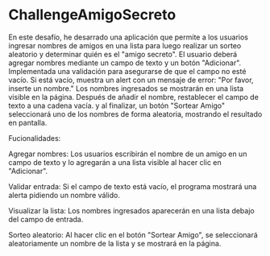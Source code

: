 # ChallengeAmigoSecreto
En este desafío, he desarrado una aplicación que permite a los usuarios ingresar nombres de amigos en una lista para luego realizar un sorteo aleatorio y determinar quién es el "amigo secreto".
El usuario deberá agregar nombres mediante un campo de texto y un botón "Adicionar". 
Implementada una validación para asegurarse de que el campo no esté vacío. Si está vacío, muestra un alert con un mensaje de error: "Por favor, inserte un nombre."
Los nombres ingresados se mostrarán en una lista visible en la página.
Después de añadir el nombre, restablecer el campo de texto a una cadena vacía.
y al finalizar, un botón "Sortear Amigo" seleccionará uno de los nombres de forma aleatoria, mostrando el resultado en pantalla.

Fucionalidades:

Agregar nombres: Los usuarios escribirán el nombre de un amigo en un campo de texto y lo agregarán a una lista visible al hacer clic en "Adicionar".

Validar entrada: Si el campo de texto está vacío, el programa mostrará una alerta pidiendo un nombre válido.

Visualizar la lista: Los nombres ingresados aparecerán en una lista debajo del campo de entrada.

Sorteo aleatorio: Al hacer clic en el botón "Sortear Amigo", se seleccionará aleatoriamente un nombre de la lista y se mostrará en la página.


